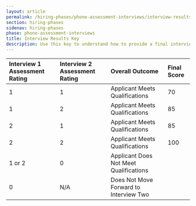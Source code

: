 ```yaml
---
layout: article
permalink: /hiring-phases/phone-assessment-interviews/interview-results-key/
section: hiring-phases
sidenav: hiring-phases
phase: phone-assessment-interviews
title: Interview Results Key
description: Use this key to understand how to provide a final interview outcome assessment.
---
```


| Interview 1 Assessment Rating | Interview 2 Assessment Rating | Overall Outcome | Final Score|
| :--- | :--- | :--- | :--- |
| 1 | 1 | Applicant Meets Qualifications | 70 |
| 1 | 2 | Applicant Meets Qualifications | 85 |
| 2 | 1 | Applicant Meets Qualifications | 85 |
| 2 | 2 | Applicant Meets Qualifications | 100 |
| 1 or 2 | 0 | Applicant Does Not Meet Qualifications |
| 0 | N/A | Does Not Move Forward to Interview Two |
